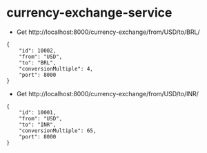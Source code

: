 # currency-exchange-service

- Get http://localhost:8000/currency-exchange/from/USD/to/BRL/

```
{
    "id": 10002,
    "from": "USD",
    "to": "BRL",
    "conversionMultiple": 4,
    "port": 8000
}
```

- Get http://localhost:8000/currency-exchange/from/USD/to/INR/

```
{
    "id": 10001,
    "from": "USD",
    "to": "INR",
    "conversionMultiple": 65,
    "port": 8000
}
```